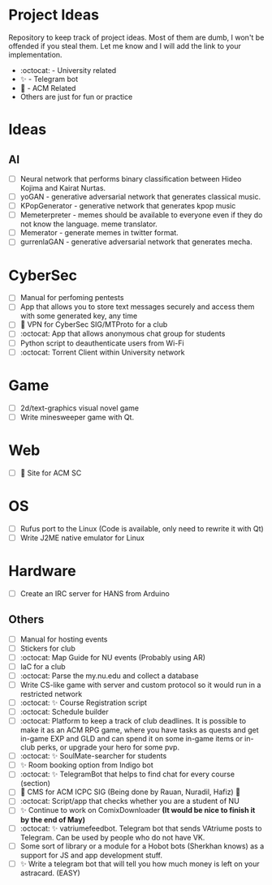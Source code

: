 # Project Ideas
Repository to keep track of project ideas. Most of them are dumb, I won't be offended if you steal them. Let me know and I will add the link to your implementation.

- :octocat: - University related
- :sparkles: - Telegram bot
- :space_invader: - ACM Related
- Others are just for fun or practice

# Ideas

## AI
- [ ] Neural network that performs binary classification between Hideo Kojima and Kairat Nurtas.
- [ ] yoGAN - generative adversarial network that generates classical music.
- [ ] KPopGenerator - generative network that generates kpop music
- [ ] Memeterpreter - memes should be available to everyone even if they do not know the language. meme translator.
- [ ] Memerator - generate memes in twitter format.
- [ ] gurrenlaGAN - generative adversarial network that generates mecha.

# CyberSec
- [ ] Manual for perfoming pentests
- [ ] App that allows you to store text messages securely and access them with some generated key, any time
- [ ] :space_invader: VPN for CyberSec SIG/MTProto for a club
- [ ] :octocat: App that allows anonymous chat group for students
- [ ] Python script to deauthenticate users from Wi-Fi
- [ ] :octocat: Torrent Client within University network

# Game
- [ ] 2d/text-graphics visual novel game
- [ ] Write minesweeper game with Qt.

# Web
- [ ] :space_invader: Site for ACM SC 

# OS
- [ ] Rufus port to the Linux (Code is available, only need to rewrite it with Qt)
- [ ] Write J2ME native emulator for Linux

# Hardware
- [ ] Create an IRC server for HANS from Arduino

## Others
- [ ] Manual for hosting events
- [ ] Stickers for club
- [ ] :octocat: Map Guide for NU events (Probably using AR)
- [ ] IaC for a club
- [ ] :octocat: Parse the my.nu.edu and collect a database
- [ ] Write CS-like game with server and custom protocol so it would run in a restricted network
- [ ] :octocat: :sparkles: Course Registration script
- [ ] :octocat: Schedule builder 
- [ ] :octocat: Platform to keep a track of club deadlines. It is possible to make it as an ACM RPG game, where you have tasks as quests and get in-game EXP and GLD and can spend it on some in-game items or in-club perks, or upgrade your hero for some pvp. 
- [ ] :octocat: :sparkles: SoulMate-searcher for students
- [ ] :sparkles: Room booking option from Indigo bot
- [ ] :octocat: :sparkles: TelegramBot that helps to find chat for every course (section) 
- [ ] :space_invader: CMS for ACM ICPC SIG (Being done by Rauan, Nuradil, Hafiz) :space_invader:
- [ ] :octocat: Script/app that checks whether you are a student of NU
- [ ] :sparkles: Continue to work on ComixDownloader **(It would be nice to finish it by the end of May)**
- [ ] :octocat: :sparkles: vatriumefeedbot. Telegram bot that sends VAtriume posts to Telegram. Can be used by people who do not have VK.
- [ ] Some sort of library or a module for a Hobot bots (Sherkhan knows) as a support for JS and app development stuff.
- [ ] :sparkles: Write a telegram bot that will tell you how much money is left on your astracard. (EASY)